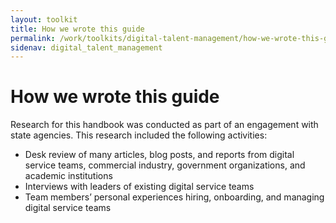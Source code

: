 ```yaml
---
layout: toolkit
title: How we wrote this guide
permalink: /work/toolkits/digital-talent-management/how-we-wrote-this-guide/
sidenav: digital_talent_management
---
```


How we wrote this guide
=======================

Research for this handbook was conducted as part of an engagement with
state agencies. This research included the following
activities:

-   Desk review of many articles, blog posts, and reports from digital
    service teams, commercial industry, government organizations, and
    academic institutions
-   Interviews with leaders of existing digital service teams
-   Team members’ personal experiences hiring, onboarding, and managing
    digital service teams
